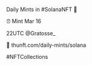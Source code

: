 Daily Mints in #SolanaNFT 🚀

⏰ Mint Mar 16

22UTC @Gratosse_

🔗 thunft.com/daily-mints/solana

#NFTCollections